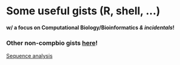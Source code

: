 # Some useful gists (R, shell, ...)
**w/ a focus on Computational Biology/Bioinformatics _& incidentals_!**

### Other non-compbio gists [here](https://gist.github.com/jananiravi)!

[Sequence analysis](/sequence-analysis)
